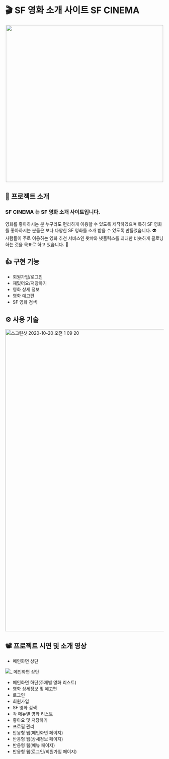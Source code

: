 # :clapper: SF 영화 소개 사이트 SF CINEMA

<p align="center" >
  <img src="https://user-images.githubusercontent.com/58875822/96440577-23f06d00-1243-11eb-9e11-96b5ff96b861.png" width="500px"/>
</p>

## 📌 프로젝트 소개

### <p>SF CINEMA 는 SF 영화 소개 사이트입니다.</p>

영화를 좋아하시는 분 누구라도 편리하게 이용할 수 있도록 제작하였으며 특히 SF 영화를 좋아하시는 분들은 보다 다양한 SF 영화를 소개 받을 수 있도록 만들었습니다. :alien:  
사람들이 주로 이용하는 영화 추천 서비스인 왓챠와 넷플릭스를 최대한 비슷하게 클로닝하는 것을 목표로 하고 있습니다. :muscle:

## 👍 구현 기능

- 회원가입/로그인
- 재밌어요/저장하기
- 영화 상세 정보
- 영화 예고편
- SF 영화 검색

## ⚙ 사용 기술

<img width="962" alt="스크린샷 2020-10-20 오전 1 09 20" src="https://user-images.githubusercontent.com/58875822/96477011-f7ebe080-1270-11eb-98a9-97e7424dc8e0.png">

## 📽 프로젝트 시연 및 소개 영상

- 메인화면 상단

![_ 메인화면 상단](https://user-images.githubusercontent.com/58875822/96582230-ed375700-1315-11eb-9e40-32f579ac8ac1.gif)

- 메인화면 하단(주제별 영화 리스트)
- 영화 상세정보 및 예고편
- 로그인
- 회원가입
- SF 영화 검색
- 각 메뉴별 영화 리스트
- 좋아요 및 저장하기
- 프로필 관리
- 반응형 웹(메인화면 페이지)
- 반응형 웹(상세정보 페이지)
- 반응형 웹(메뉴 페이지)
- 반응형 웹(로그인/회원가입 페이지)
